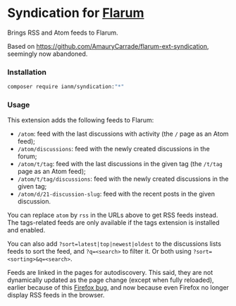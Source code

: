 # Syndication for [Flarum](https://flarum.org)

Brings RSS and Atom feeds to Flarum.

Based on https://github.com/AmauryCarrade/flarum-ext-syndication, seemingly now abandoned. 

### Installation

```bash
composer require ianm/syndication:"*"
```

### Usage

This extension adds the following feeds to Flarum:

- `/atom`: feed with the last discussions with activity (the `/` page as an Atom feed);
- `/atom/discussions`: feed with the newly created discussions in the forum;
- `/atom/t/tag`: feed with the last discussions in the given tag (the `/t/tag` page as an Atom feed);
- `/atom/t/tag/discussions`: feed with the newly created discussions in the given tag;
- `/atom/d/21-discussion-slug`: feed with the recent posts in the given discussion.

You can replace `atom` by `rss` in the URLs above to get RSS feeds instead. The tags-related feeds are only available if the tags extension is installed and enabled.

You can also add `?sort=latest|top|newest|oldest` to the discussions lists feeds to sort the feed, and `?q=<search>` to filter it. Or both using `?sort=<sorting>&q=<search>`.

Feeds are linked in the pages for autodiscovery. This said, they are not dynamically updated as the page change (except when fully reloaded), earlier because of this [Firefox bug](https://bugzilla.mozilla.org/show_bug.cgi?id=380639), and now because even Firefox no longer display RSS feeds in the browser.
